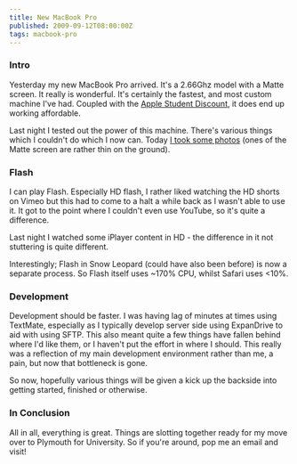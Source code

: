 ```yaml
---
title: New MacBook Pro
published: 2009-09-12T08:00:00Z
tags: macbook-pro
---
```


### Intro

Yesterday my new MacBook Pro arrived. It's a 2.66Ghz model with a Matte screen. It really is wonderful. It's certainly the fastest, and most custom machine I've had. Coupled with the [Apple Student Discount](http://nickio.posterous.com/a-few-notes-on-the-apple-education-store "A Few Notes on the Apple Education Store - Nick Charlton"), it does end up working affordable. 

Last night I tested out the power of this machine. There's various things which I couldn't do which I now can. Today [I took some photos](http://nickio.posterous.com/macbook-pro-some-photos "MacBook Pro: Some Photos - Nick Charlton") (ones of the Matte screen are rather thin on the ground).

### Flash

I can play Flash. Especially HD flash, I rather liked watching the HD shorts on Vimeo but this had to come to a halt a while back as I wasn't able to use it. It got to the point where I couldn't even use YouTube, so it's quite a difference.

Last night I watched some iPlayer content in HD - the difference in it not stuttering is quite different. 

Interestingly; Flash in Snow Leopard (could have also been before) is now a separate process. So Flash itself uses ~170% CPU, whilst Safari uses <10%. 

### Development

Development should be faster. I was having lag of minutes at times using TextMate, especially as I typically develop server side using ExpanDrive to aid with using SFTP. This also meant quite a few things have fallen behind where I'd like them, or I haven't put the effort in where I should. This really was a reflection of my main development environment rather than me, a pain, but now that bottleneck is gone.

So now, hopefully various things will be given a kick up the backside into getting started, finished or otherwise.

### In Conclusion

All in all, everything is great. Things are slotting together ready for my move over to Plymouth for University. So if you're around, pop me an email and visit!

